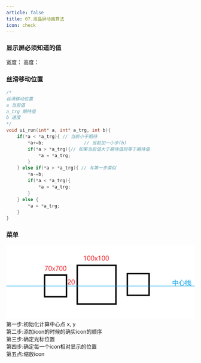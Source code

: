 ```yaml
---
article: false
title: 07.液晶屏动画算法
icon: check
---
```


### 显示屏必须知道的值
宽度：
高度：


### 丝滑移动位置
```C
/*
丝滑移动位置
a 当前值
a_trg 期待值
b 速度
*/
void ui_run(int* a, int* a_trg, int b){
	if(*a < *a_trg){ // 当前小于期待
		*a+=b;				 // 当前加一小步(b)
		if(*a > *a_trg){// 如果当前值大于期待值则等于期待值
			*a = *a_trg;
		}
	} else if(*a > *a_trg){ // 与第一步类似
		*a-=b;
		if(*a < *a_trg){
			*a = *a_trg;
		}
	} else {
		*a = *a_trg;
	}
}
```

### 菜单
![img.png](images%2Fimg.png)
第一步:初始化计算中心点 x, y  <br>
第二步:添加icon的时候的确实icon的顺序   <br>
第三步:确定光标位置    <br>
第四步:确定每一个icon相对显示的位置 <br>
第五点:缩放icon   <br>





























